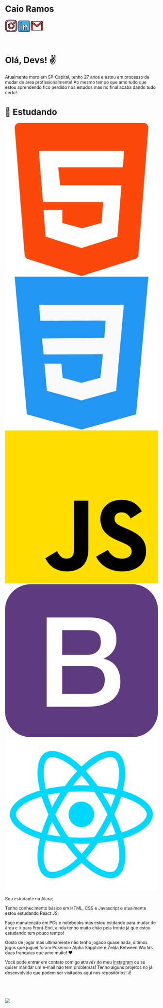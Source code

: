 # Caio Ramos
<div>
  <a href="https://instagram.com/caiuuz" target="_blank"><img src="./img/instagram.png" width="40" height="40"></a>
  <a href="https://www.linkedin.com/in/" target="_blank"><img src="./img/linkedin.png" width="37" height="37"></a>
  <a href = "mailto:caioramosart@gmail.com"><img src="./img/gmail.png" width="40" height="40"></a>
</div>

&nbsp;


# Olá, Devs! ✌️
Atualmente moro em SP-Capital, tenho 27 anos e estou em processo de mudar de área profissionalmente! Ao mesmo tempo que amo tudo que estou aprendendo fico perdido nos estudos mas no final acaba dando tudo certo!

# 📖 Estudando
<div>
  <img src="./img/html5.png">
  <img src="./img/css3.png">
  <img src="./img/js.png">
  <img src="./img/bootstrap.png">
  <img src="./img/reactjs.png">
</div>

Sou estudante na Alura;

Tenho conhecimento básico em HTML, CSS e Javascript e atualmente estou estudando React JS;

Faço manutenção em PCs e notebooks mas estou estdando para mudar de área e ir para Front-End, ainda tenho muito chão pela frente já que estou estudando tem pouco tempo!

Gosto de jogar mas ultimamente não tenho jogado quase nada, últimos jogos que joguei foram Pokemon Alpha Sapphire e Zelda Between Worlds duas franquias que amo muito! ❤️

Você pode entrar em contato comigo através do meu <a href="https://instagram.com/caiuuz">Instagram</a> ou se quiser mandar um e-mail não tem problemas! Tenho alguns projetos no já desenvolvido que podem ser visitados aqui nos repositórios! ✌️


&nbsp;


#
<div>
<a href="https://github.com/caiuuz">
<img loading="lazy" height="180em" src="https://github-readme-stats.vercel.app/api/top-langs/?username=caiuuz&layout=compact&langs_count=7&theme=dracula"/>
</div>
